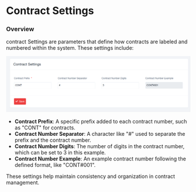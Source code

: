 # Contract Settings

### Overview

contract Settings are parameters that define how contracts are labeled and numbered within the system. These settings include:

![Untitled](Contract%20Settings/Untitled.png)

- **Contract Prefix**: A specific prefix added to each contract number, such as "CONT" for contracts.
- **Contract Number Separator**: A character like "#" used to separate the prefix and the contract number.
- **Contract Number Digits**: The number of digits in the contract number, which can be set to 3 in this example.
- **Contract Number Example**: An example contract number following the defined format, like "CONT#001".

These settings help maintain consistency and organization in contract management.
